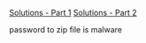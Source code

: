 
[Solutions - Part 1](https://www.fireeye.com/blog/threat-research/2014/11/the_flare_on_challen.html)
[Solutions - Part 2](https://www.fireeye.com/blog/threat-research/2014/11/flare_on_challengep.html)


password to zip file is malware
